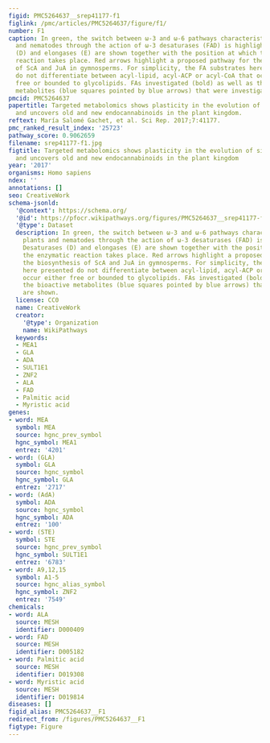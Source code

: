 ```yaml
---
figid: PMC5264637__srep41177-f1
figlink: /pmc/articles/PMC5264637/figure/f1/
number: F1
caption: In green, the switch between ω-3 and ω-6 pathways characteristic of plants
  and nematodes through the action of ω-3 desaturases (FAD) is highlighted. Desaturases
  (D) and elongases (E) are shown together with the position at which the enzymatic
  reaction takes place. Red arrows highlight a proposed pathway for the biosynthesis
  of ScA and JuA in gymnosperms. For simplicity, the FA substrates here presented
  do not differentiate between acyl-lipid, acyl-ACP or acyl-CoA that occur either
  free or bounded to glycolipids. FAs investigated (bold) as well as the bioactive
  metabolites (blue squares pointed by blue arrows) that were investigated are shown.
pmcid: PMC5264637
papertitle: Targeted metabolomics shows plasticity in the evolution of signaling lipids
  and uncovers old and new endocannabinoids in the plant kingdom.
reftext: María Salomé Gachet, et al. Sci Rep. 2017;7:41177.
pmc_ranked_result_index: '25723'
pathway_score: 0.9062659
filename: srep41177-f1.jpg
figtitle: Targeted metabolomics shows plasticity in the evolution of signaling lipids
  and uncovers old and new endocannabinoids in the plant kingdom
year: '2017'
organisms: Homo sapiens
ndex: ''
annotations: []
seo: CreativeWork
schema-jsonld:
  '@context': https://schema.org/
  '@id': https://pfocr.wikipathways.org/figures/PMC5264637__srep41177-f1.html
  '@type': Dataset
  description: In green, the switch between ω-3 and ω-6 pathways characteristic of
    plants and nematodes through the action of ω-3 desaturases (FAD) is highlighted.
    Desaturases (D) and elongases (E) are shown together with the position at which
    the enzymatic reaction takes place. Red arrows highlight a proposed pathway for
    the biosynthesis of ScA and JuA in gymnosperms. For simplicity, the FA substrates
    here presented do not differentiate between acyl-lipid, acyl-ACP or acyl-CoA that
    occur either free or bounded to glycolipids. FAs investigated (bold) as well as
    the bioactive metabolites (blue squares pointed by blue arrows) that were investigated
    are shown.
  license: CC0
  name: CreativeWork
  creator:
    '@type': Organization
    name: WikiPathways
  keywords:
  - MEA1
  - GLA
  - ADA
  - SULT1E1
  - ZNF2
  - ALA
  - FAD
  - Palmitic acid
  - Myristic acid
genes:
- word: MEA
  symbol: MEA
  source: hgnc_prev_symbol
  hgnc_symbol: MEA1
  entrez: '4201'
- word: (GLA)
  symbol: GLA
  source: hgnc_symbol
  hgnc_symbol: GLA
  entrez: '2717'
- word: (AdA)
  symbol: ADA
  source: hgnc_symbol
  hgnc_symbol: ADA
  entrez: '100'
- word: (STE)
  symbol: STE
  source: hgnc_prev_symbol
  hgnc_symbol: SULT1E1
  entrez: '6783'
- word: A9,12,15
  symbol: A1-5
  source: hgnc_alias_symbol
  hgnc_symbol: ZNF2
  entrez: '7549'
chemicals:
- word: ALA
  source: MESH
  identifier: D000409
- word: FAD
  source: MESH
  identifier: D005182
- word: Palmitic acid
  source: MESH
  identifier: D019308
- word: Myristic acid
  source: MESH
  identifier: D019814
diseases: []
figid_alias: PMC5264637__F1
redirect_from: /figures/PMC5264637__F1
figtype: Figure
---
```

